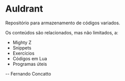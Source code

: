 Auldrant
========

Repositório para armazenamento de códigos variados.

Os conteúdos são relacionados, mas não limitados, a:

- Mighty Z
- Snippets
- Exercícios
- Códigos em Lua
- Programas úteis



--
Fernando Concatto
